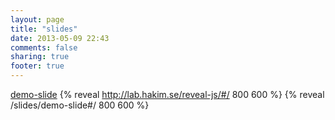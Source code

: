 ```yaml
---
layout: page
title: "slides"
date: 2013-05-09 22:43
comments: false
sharing: true
footer: true
---
```



[demo-slide](/slides/demo-slide#/) 
{% reveal http://lab.hakim.se/reveal-js/#/ 800 600 %}
{% reveal /slides/demo-slide#/ 800 600 %}
